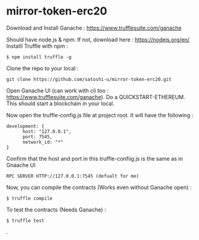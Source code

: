 # mirror-token-erc20

Download and Install Ganache : https://www.trufflesuite.com/ganache

Should have node.js & npm. If not, download here : https://nodejs.org/en/
Instatll Truffle with npm :
```shell
$ npm install truffle -g
```
Clone the repo to your local :
```shell
git clone https://github.com/satoshi-u/mirror-token-erc20.git
```

Open Ganache UI (can work with cli too : https://www.trufflesuite.com/ganache).
Do a QUICKSTART-ETHEREUM.
This should start a blockchain in your local. 

Now open the truffle-config.js file at project root. It will have the following :
```shell
development: {
      host: "127.0.0.1",
      port: 7545,
      network_id: "*"
}
```

Confirm that the host and port in this truffle-confiig.js is the same as in Gnaache UI
```shell
RPC SERVER HTTP://127.0.0.1:7545 (defualt for me)
```

Now, you can compile the contracts (Works even without Ganache open) : 
```shell
$ truffle compile 
```

To test the contracts (Needs Ganache) :
```shell
$ truffle test
```
.

